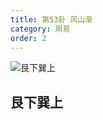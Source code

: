 ```yaml
---
title: 第53卦 风山渐
category: 周易
order: 2
---
```


![艮下巽上](https://upload.wikimedia.org/wikipedia/commons/1/1b/Yijing-53.png)

## 艮下巽上